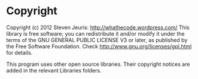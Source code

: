 # Copyright
Copyright (c) 2012 Steven Jeuris: http://whathecode.wordpress.com/
This library is free software; you can redistribute it and/or modify it
under the terms of the GNU GENERAL PUBLIC LICENSE V3 or later, as
published by the Free Software Foundation. Check 
http://www.gnu.org/licenses/gpl.html for details.

This program uses other open source libraries. Their copyright notices are added in the relevant Libraries folders.